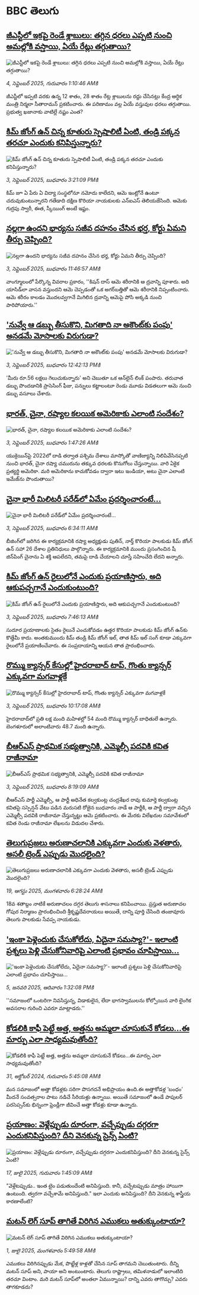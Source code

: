 # BBC తెలుగు## [జీఎస్టీలో ఇకపై రెండే శ్లాబులు: తగ్గిన ధరలు ఎప్పటి నుంచి అమల్లోకి వస్తాయి, ఏయే రేట్లు తగ్గుతాయి?](https://www.bbc.com/telugu/articles/c5y482zv48qo?at_medium=RSS&at_campaign=rss?at_campaign=githubrss)![జీఎస్టీలో ఇకపై రెండే శ్లాబులు: తగ్గిన ధరలు ఎప్పటి నుంచి అమల్లోకి వస్తాయి, ఏయే రేట్లు తగ్గుతాయి?](https://ichef.bbci.co.uk/ace/ws/240/cpsprodpb/cec2/live/a3d56410-892d-11f0-a1b3-138a59007de1.jpg)_4, సెప్టెంబర్ 2025, గురువారం 1:10:46 AMకి_జీఎస్టీలో ఇప్పటి వరకు ఉన్న 12 శాతం,  28 శాతం రేట్ల శ్లాబులను రద్దు చేసినట్లు కేంద్ర ఆర్ధిక మంత్రి నిర్మలా సీతారామన్ ప్రకటించారు. ఈ పరిణామం వల్ల ఏయే వస్తువుల ధరలు తగ్గుతాయి. ప్రభుత్వ ఖజానాకు వాటిల్లే నష్టం ఎంత?## [కిమ్ జోంగ్ ఉన్ చిన్న కూతురు  స్పెషాలిటీ ఏంటి, తండ్రి పక్కన తరచూ ఎందుకు కనిపిస్తున్నారు?](https://www.bbc.com/telugu/articles/cge2d9gvq8yo?at_medium=RSS&at_campaign=rss?at_campaign=githubrss)![కిమ్ జోంగ్ ఉన్ చిన్న కూతురు  స్పెషాలిటీ ఏంటి, తండ్రి పక్కన తరచూ ఎందుకు కనిపిస్తున్నారు?](https://ichef.bbci.co.uk/ace/ws/240/cpsprodpb/2fa4/live/972923c0-88d6-11f0-b391-6936825093bd.jpg)_3, సెప్టెంబర్ 2025, బుధవారం 3:21:09 PMకి_కిమ్ జూ ఏ పేరు ఏ విద్యా సంస్థలోనూ నమోదు కాలేదని, ఆమె ఇంట్లోనే ఉంటూ చదువుకుంటున్నారని గతేడాది దక్షిణ కొరియా నాయకులకు ఎన్‌ఐఎస్  తెలియజేసింది. ఆమెకు గుర్రపు స్వారీ, ఈత, స్కీయింగ్ అంటే ఇష్టం.## [నల్లగా ఉందని భార్యను సజీవ దహనం చేసిన భర్త, కోర్టు ఏమని తీర్పు చెప్పింది?](https://www.bbc.com/telugu/articles/c4g2x0ezk19o?at_medium=RSS&at_campaign=rss?at_campaign=githubrss)![నల్లగా ఉందని భార్యను సజీవ దహనం చేసిన భర్త, కోర్టు ఏమని తీర్పు చెప్పింది?](https://ichef.bbci.co.uk/ace/ws/240/cpsprodpb/5a5d/live/abb5d010-88b6-11f0-9cf6-cbf3e73ce2b9.jpg)_3, సెప్టెంబర్ 2025, బుధవారం 11:46:57 AMకి_వాంగ్మూలంలో పేర్కొన్న వివరాల ప్రకారం, ''కిషన్ దాస్ ఆమె శరీరానికి ఆ ద్రవాన్ని పూశారు. అది యాసిడ్‌లా వాసన వస్తుందని ఆమె చెప్పడంతో ఒక అగర్‌బత్తితో ఆమె శరీరానికి నిప్పంటించారు. ఆమె శరీరం కాలడం మొదలవ్వగానే మిగిలిన ద్రవాన్ని ఆమెపై పోసి అక్కడి నుంచి పారిపోయారు.''## ['నువ్వే ఆ డబ్బు తీసుకొని, మిగతాది నా అకౌంట్‌కు పంపు' అనడమే మోసాలకు విరుగుడా?](https://www.bbc.com/telugu/articles/cj0y010j662o?at_medium=RSS&at_campaign=rss?at_campaign=githubrss)!['నువ్వే ఆ డబ్బు తీసుకొని, మిగతాది నా అకౌంట్‌కు పంపు' అనడమే మోసాలకు విరుగుడా?](https://ichef.bbci.co.uk/ace/ws/240/cpsprodpb/266d/live/28c3c150-880f-11f0-b391-6936825093bd.jpg)_3, సెప్టెంబర్ 2025, బుధవారం 12:42:13 PMకి_'మీరు రూ.56 లక్షలు గెలుచుకున్నారు' అని చెబుతూ ఒక ఆన్‌లైన్‌ లింక్ పంపారు. తరువాత డబ్బు పొందడానికి ప్రాసెసింగ్ ఫీజు, పన్నులు కట్టాలంటూ రెండు మూడు విడతలుగా ఆమె నుంచి డబ్బు వసూలు చేశారు.## [భారత్, చైనా, రష్యాల కలయిక అమెరికాకు ఎలాంటి సందేశం?](https://www.bbc.com/telugu/articles/c7767k7x6mjo?at_medium=RSS&at_campaign=rss?at_campaign=githubrss)![భారత్, చైనా, రష్యాల కలయిక అమెరికాకు ఎలాంటి సందేశం?](https://ichef.bbci.co.uk/ace/ws/240/cpsprodpb/0b01/live/55c79e20-881d-11f0-9cf6-cbf3e73ce2b9.jpg)_3, సెప్టెంబర్ 2025, బుధవారం 1:47:26 AMకి_యుక్రెయిన్‌పై 2022లో  దాడి తర్వాత పశ్చిమ దేశాలు మాస్కోతో వాణిజ్యాన్ని నిలిపివేసినప్పటి నుంచి భారత్, చైనా రష్యా చమురును తక్కువ ధరలకు కొనుగోలు చేస్తున్నాయి. వారి ఏకైక ప్రత్యర్థి అమెరికా.  మరి అమెరికాను కాచుకోవడం ద్వారా ఇటు ఇండియా, అటు చైనా ఎలాంటి ఇమేజ్‌ను పొందుతాయి?## [చైనా భారీ మిలిటరీ పరేడ్‌లో ఏమేం ప్రదర్శించారంటే...](https://www.bbc.com/telugu/articles/c1mpm407nd0o?at_medium=RSS&at_campaign=rss?at_campaign=githubrss)![చైనా భారీ మిలిటరీ పరేడ్‌లో ఏమేం ప్రదర్శించారంటే...](https://ichef.bbci.co.uk/ace/standard/240/cpsprodpb/cf4e/live/c3497c30-88d5-11f0-9cf6-cbf3e73ce2b9.jpg)_3, సెప్టెంబర్ 2025, బుధవారం 6:34:11 AMకి_బీజింగ్‌లో జరిగిన ఈ కార్యక్రమానికి రష్యా అధ్యక్షుడు పుతిన్, నార్త్ కొరియా పాలకుడు కిమ్ జోంగ్ ఉన్ సహా 26 దేశాల ప్రతినిధులు పాల్గొన్నారు. ఈ కార్యక్రమానికి ముందు ప్రసంగించిన షీ జిన్‌పింగ్ చైనాను ఏ శక్తి ఆపలేదని, తమపై దాడి చేయాలని చూస్తే సహించేది లేదని అన్నారు.## [కిమ్ జోంగ్ ఉన్ రైలులోనే ఎందుకు ప్రయాణిస్తారు, అది ఆకుపచ్చగానే ఎందుకుంటుంది?](https://www.bbc.com/telugu/articles/czxpxlgwq66o?at_medium=RSS&at_campaign=rss?at_campaign=githubrss)![కిమ్ జోంగ్ ఉన్ రైలులోనే ఎందుకు ప్రయాణిస్తారు, అది ఆకుపచ్చగానే ఎందుకుంటుంది?](https://ichef.bbci.co.uk/ace/ws/240/cpsprodpb/cbff/live/b72875d0-8887-11f0-9d27-a5238e6a2110.jpg)_3, సెప్టెంబర్ 2025, బుధవారం 7:46:13 AMకి_సుదూర ప్రయాణాలకు సైతం రైలునే ఎంచుకోవడం ఉత్తర కొరియా పాలకుడు కిమ్ జోంగ్ ఉన్‌కు కొత్తేమీ కాదు. అంతకుముందు కిమ్ తండ్రి కిమ్ జోంగ్ ఇల్, తాత కిమ్ ఇల్ సంగ్ కూడా ఎక్కువగా రైలులోనే ప్రయాణించేవారు. ఈ సంప్రదాయాన్ని ఆయన తాత ప్రారంభించారు.## [రొమ్ము క్యాన్సర్ కేసుల్లో హైదరాబాద్‌ టాప్, గొంతు క్యాన్సర్ ఎక్కువగా మగవాళ్లకే](https://www.bbc.com/telugu/articles/cqxgxxg7094o?at_medium=RSS&at_campaign=rss?at_campaign=githubrss)![రొమ్ము క్యాన్సర్ కేసుల్లో హైదరాబాద్‌ టాప్, గొంతు క్యాన్సర్ ఎక్కువగా మగవాళ్లకే](https://ichef.bbci.co.uk/ace/ws/240/cpsprodpb/27ec/live/5f203a40-88ae-11f0-aa06-3df3b9ae7236.jpg)_3, సెప్టెంబర్ 2025, బుధవారం 10:17:08 AMకి_హైదరాబాద్‌లో ప్రతి లక్ష మంది మహిళల్లో 54 మంది రొమ్ము క్యాన్సర్ బాధితులే ఉన్నారు. బెంగళూరులో అలాంటివారు 48.7 మంది ఉన్నారు.## [బీఆర్ఎస్ ప్రాథమిక సభ్యత్వానికి, ఎమ్మెల్సీ పదవికి కవిత రాజీనామా](https://www.bbc.com/telugu/articles/cp89004j662o?at_medium=RSS&at_campaign=rss?at_campaign=githubrss)![బీఆర్ఎస్ ప్రాథమిక సభ్యత్వానికి, ఎమ్మెల్సీ పదవికి కవిత రాజీనామా](https://ichef.bbci.co.uk/ace/ws/240/cpsprodpb/1f32/live/de260820-873b-11f0-acd6-23d840edca4d.jpg)_3, సెప్టెంబర్ 2025, బుధవారం 8:19:09 AMకి_బీఆర్ఎస్ పార్టీ ఎమ్మెల్సీ, ఆ పార్టీ అధినేత కల్వకుంట్ల చంద్రశేఖర రావు కుమార్తె కల్వకుంట్ల కవితపై సస్పెన్షన్ వేటు పడిన మరుసటి రోజైన బుధవారం నాడే  ఆ పార్టీకి, ఆ పార్టీ ద్వారా వచ్చిన ఎమ్మెల్సీ పదవికి రాజీనామా చేస్తున్నట్టు  ఆమె ప్రకటించారు. ఈ మేరకు విలేఖరుల సమావేశంలో కవిత రెండు రాజీనామా లేఖలను విడుదల చేశారు.## [తెలుగుప్రజలు అరుణాచలానికి ఎక్కువగా ఎందుకు వెళతారు, అసలీ ట్రెండ్ ఎప్పుడు మొదలైంది? ](https://www.bbc.com/telugu/articles/c8jp32zrzxpo?at_medium=RSS&at_campaign=rss?at_campaign=githubrss)![తెలుగుప్రజలు అరుణాచలానికి ఎక్కువగా ఎందుకు వెళతారు, అసలీ ట్రెండ్ ఎప్పుడు మొదలైంది? ](https://ichef.bbci.co.uk/ace/ws/240/cpsprodpb/cf2d/live/01932bf0-7d85-11f0-98a0-956f61945264.jpg)_19, ఆగస్టు 2025, మంగళవారం 6:28:24 AMకి_18వ శతాబ్దం నాటికే అరుణాచలం దగ్గర తెలుగు శాసనాలు కనిపించాయి. ప్రస్తుత అరుణాచల గోపుర నిర్మాణం ప్రారంభించింది శ్రీకృష్ణదేవరాయలు అయితే, దాన్ని పూర్తి చేసింది తంజావూరు తెలుగు పాలకుడు సేవప్ప నాయకుడు.## ['ఇంకా పెళ్లెందుకు చేసుకోలేదు, ఏదైనా సమస్యా?'- ఇలాంటి ప్రశ్నలు పెళ్లి చేసుకోనివారిపై ఎలాంటి ప్రభావం చూపిస్తాయి... ](https://www.bbc.com/telugu/articles/cgq1w3lz7yyo?at_medium=RSS&at_campaign=rss?at_campaign=githubrss)!['ఇంకా పెళ్లెందుకు చేసుకోలేదు, ఏదైనా సమస్యా?'- ఇలాంటి ప్రశ్నలు పెళ్లి చేసుకోనివారిపై ఎలాంటి ప్రభావం చూపిస్తాయి... ](https://ichef.bbci.co.uk/ace/ws/240/cpsprodpb/f6de/live/72c94a60-cb3e-11ef-87df-d575b9a434a4.jpg)_5, జనవరి 2025, ఆదివారం 1:32:08 PMకి_''సమాజంలో ఒంటరిగా నివసిస్తున్న, విడాకులైన, లేదా భాగస్వాములను కోల్పోయిన వారి లైంగిక అవసరాల గురించి ఎవరూ మాట్లాడరు.''## [కోడలికి కాఫీ పెట్టే అత్త, అత్తను అమ్మలా చూసుకునే కోడలు...ఈ మార్పు ఎలా సాధ్యమవుతోంది?](https://www.bbc.com/telugu/articles/c1l41zl8el2o?at_medium=RSS&at_campaign=rss?at_campaign=githubrss)![కోడలికి కాఫీ పెట్టే అత్త, అత్తను అమ్మలా చూసుకునే కోడలు...ఈ మార్పు ఎలా సాధ్యమవుతోంది?](https://ichef.bbci.co.uk/ace/ws/240/cpsprodpb/2b61/live/9176a6d0-8b0e-11ef-a81b-b1eda9741da3.jpg)_31, అక్టోబర్ 2024, గురువారం 5:45:08 AMకి_మన సమాజంలో అత్తా కోడళ్లకు సరిగా పొసగదనే అభిప్రాయం ఉంది.ఈ అత్తాకోడళ్ల ‘బంధం’ మీదనే సంవత్సరాల పాటు నడిచే సీరియళ్లు ఉన్నాయి. అయితే సమాజంలో ఉండే పాపులర్ పరసెప్సన్‌కు భిన్నంగా ఫ్రెండ్లీగా జీవించే అత్తా కోడళ్లు కూడా ఉన్నారు.## [ప్రయాణం: వెళ్లేప్పుడు దూరంగా, వచ్చేప్పుడు దగ్గరగా ఎందుకనిపిస్తుంది? దీని వెనకున్న సైన్స్ ఏంటి?](https://www.bbc.com/telugu/articles/c0l4y727n1jo?at_medium=RSS&at_campaign=rss?at_campaign=githubrss)![ప్రయాణం: వెళ్లేప్పుడు దూరంగా, వచ్చేప్పుడు దగ్గరగా ఎందుకనిపిస్తుంది? దీని వెనకున్న సైన్స్ ఏంటి?](https://ichef.bbci.co.uk/ace/ws/240/cpsprodpb/054c/live/6957c010-62b0-11f0-8e78-11023c48a856.png)_17, జులై 2025, గురువారం 1:45:09 AMకి_"వెళ్లేటప్పుడు.. ఇంత టైం పడుతుందేంటి అనిపిస్తుంది. కానీ, వచ్చేటప్పుడు మాత్రం హాయిగా ఉంటుంది. త్వరగా వచ్చేశామే అనిపిస్తుంది." ఇలా ఎందుకు అనిపిస్తుంది? దీని వెనకున్న శాస్త్రీయ కారణాలేంటి?## [మటన్ లెగ్ సూప్ తాగితే విరిగిన ఎముకలు అతుక్కుంటాయా?](https://www.bbc.com/telugu/articles/c0l4g92j8kzo?at_medium=RSS&at_campaign=rss?at_campaign=githubrss)![మటన్ లెగ్ సూప్ తాగితే విరిగిన ఎముకలు అతుక్కుంటాయా?](https://ichef.bbci.co.uk/ace/ws/240/cpsprodpb/b31e/live/cce532c0-6d41-11f0-9462-bb509dc78127.jpg)_1, జులై 2025, మంగళవారం 5:49:58 AMకి_ఎముకలు విరిగినప్పుడు మేక, పొట్టేళ్ల కాళ్లతో చేసిన సూప్ తాగమని చెబుతుంటారు. దీన్ని మటన్ సూప్ అని, పాయా అని అంటుంటారు. తెలుగు రాష్ట్రాలు, తమిళనాడులో ఇలాంటిది తరచూ వింటాం. మరి మటన్ సూప్‌లో అంతలా ఏమున్నాయి? దాన్ని ఎవరు తాగొచ్చు? ఎవరు తాగకూడదు?